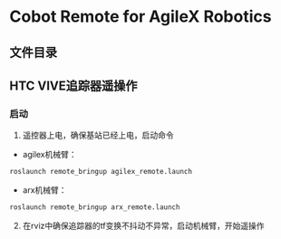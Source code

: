 # Cobot Remote for AgileX Robotics

## 文件目录
## HTC VIVE追踪器遥操作
### 启动

1. 遥控器上电，确保基站已经上电，启动命令
- agilex机械臂：
``` bash
roslaunch remote_bringup agilex_remote.launch
```
- arx机械臂：
``` bash
roslaunch remote_bringup arx_remote.launch
```
2. 在rviz中确保追踪器的tf变换不抖动不异常，启动机械臂，开始遥操作